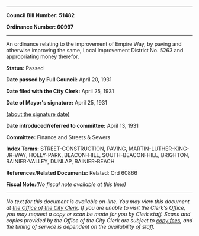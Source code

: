 

********

**Council Bill Number: 51482**
   
**Ordinance Number: 60997**
********

 An ordinance relating to the improvement of Empire Way, by paving and otherwise improving the same, Local Improvement District No. 5263 and appropriating money therefor.

**Status:** Passed
   
**Date passed by Full Council:** April 20, 1931
   
**Date filed with the City Clerk:** April 25, 1931
   
**Date of Mayor's signature:** April 25, 1931
   
[(about the signature date)](/~public/approvaldate.htm)
   
   
   
**Date introduced/referred to committee:** April 13, 1931
   
**Committee:** Finance and Streets & Sewers
   
   
**Index Terms:** STREET-CONSTRUCTION, PAVING, MARTIN-LUTHER-KING-JR-WAY, HOLLY-PARK, BEACON-HILL, SOUTH-BEACON-HILL, BRIGHTON, RAINIER-VALLEY, DUNLAP, RAINIER-BEACH

**References/Related Documents:** Related: Ord 60866

**Fiscal Note:**_(No fiscal note available at this time)_
********

_No text for this document is available on-line. You may view this document at [the Office of the City Clerk](http://www.seattle.gov/leg/clerk/contactUs.htm). If you are unable to visit the Clerk's Office, you may request a copy or scan be made for you by Clerk staff. Scans and copies provided by the Office of the City Clerk are subject to [copy fees](http://clerk.seattle.gov/~public/clerkfees.htm), and the timing of service is dependent on the availability of staff._

